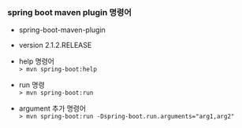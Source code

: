 
### spring boot maven plugin 명령어

- spring-boot-maven-plugin  
- version 2.1.2.RELEASE  


- help 명령어  
`> mvn spring-boot:help`  

- run 명령  
`> mvn spring-boot:run`  

- argument 추가 명령어  
`> mvn spring-boot:run -Dspring-boot.run.arguments="arg1,arg2"`  
